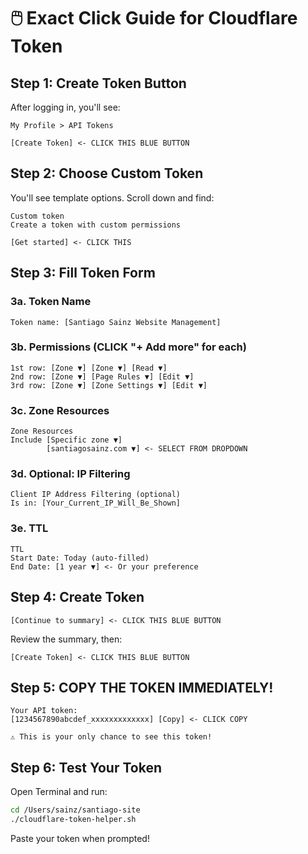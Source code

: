 # 🖱️ Exact Click Guide for Cloudflare Token

## Step 1: Create Token Button
After logging in, you'll see:
```
My Profile > API Tokens

[Create Token] <- CLICK THIS BLUE BUTTON
```

## Step 2: Choose Custom Token
You'll see template options. Scroll down and find:
```
Custom token
Create a token with custom permissions

[Get started] <- CLICK THIS
```

## Step 3: Fill Token Form

### 3a. Token Name
```
Token name: [Santiago Sainz Website Management]
```

### 3b. Permissions (CLICK "+ Add more" for each)
```
1st row: [Zone ▼] [Zone ▼] [Read ▼]
2nd row: [Zone ▼] [Page Rules ▼] [Edit ▼]
3rd row: [Zone ▼] [Zone Settings ▼] [Edit ▼]
```

### 3c. Zone Resources
```
Zone Resources
Include [Specific zone ▼]
        [santiagosainz.com ▼] <- SELECT FROM DROPDOWN
```

### 3d. Optional: IP Filtering
```
Client IP Address Filtering (optional)
Is in: [Your_Current_IP_Will_Be_Shown]
```

### 3e. TTL
```
TTL
Start Date: Today (auto-filled)
End Date: [1 year ▼] <- Or your preference
```

## Step 4: Create Token
```
[Continue to summary] <- CLICK THIS BLUE BUTTON
```

Review the summary, then:
```
[Create Token] <- CLICK THIS BLUE BUTTON
```

## Step 5: COPY THE TOKEN IMMEDIATELY!
```
Your API token:
[1234567890abcdef_xxxxxxxxxxxxx] [Copy] <- CLICK COPY

⚠️ This is your only chance to see this token!
```

## Step 6: Test Your Token
Open Terminal and run:
```bash
cd /Users/sainz/santiago-site
./cloudflare-token-helper.sh
```

Paste your token when prompted!